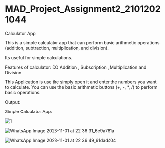 # MAD_Project_Assignment2_21012021044

Calculator App

This is a simple calculator app that can perform basic arithmetic operations (addition, subtraction, multiplication, and division).

Its useful for simple calculations.

Features of calculator: DO Addition , Subscription , Multiplication and Division

This Application is use the simply open it and enter the numbers you want to calculate. You can use the basic arithmetic buttons (+, -, *, /) to perform basic operations.

Output:

Simple Calculator App:

![1](https://github.com/ashvinikushwaha11/MAD_Project_Assignment2_21012021044/assets/97504765/cf9fe32b-db79-4674-832e-2157d654f3ab)

![WhatsApp Image 2023-11-01 at 22 36 31_6e9a781a](https://github.com/ashvinikushwaha11/MAD_Project_Assignment2_21012021044/assets/97504765/73c2f8aa-1cd2-484b-9b79-f4d8feb0ae95)

![WhatsApp Image 2023-11-01 at 22 36 49_61dad404](https://github.com/ashvinikushwaha11/MAD_Project_Assignment2_21012021044/assets/97504765/5a76db05-f9fa-49f5-b4f5-9755ed08a3f5)
